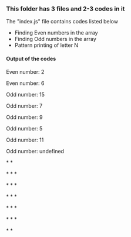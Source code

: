 <h3>This folder has 3 files and 2-3 codes in it</h3>
<p>The "index.js" file contains codes listed below</p>
<ul><li>Finding Even numbers in the array</li>
<li>Finding Odd numbers in the array</li>
<li>Pattern printing of letter N</li></ul>
<h4>Output of the codes</h4>
<p>Even number:  2</p>
<p>Even number:  6</p>
<p>Odd number:  15</p>
<p>Odd number:  7</p>
<p>Odd number:  9</p>
<p>Odd number:  5</p>
<p>Odd number:  11</p>
<p>Odd number:  undefined</p>
<p> *           *</p>
<p> * *         *</p>
<p> *   *       *</p>
<p> *     *     *</p>
<p> *       *   *</p>
<p> *         * *</p>
<p> *           *</p>